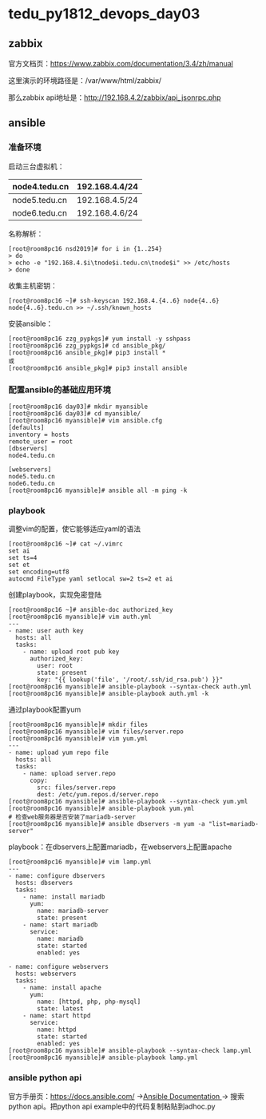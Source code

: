 # tedu_py1812_devops_day03

## zabbix

官方文档页：https://www.zabbix.com/documentation/3.4/zh/manual

这里演示的环境路径是：/var/www/html/zabbix/

那么zabbix api地址是：http://192.168.4.2/zabbix/api_jsonrpc.php

## ansible

### 准备环境

启动三台虚拟机：

| node4.tedu.cn | 192.168.4.4/24 |
| ------------- | -------------- |
| node5.tedu.cn | 192.168.4.5/24 |
| node6.tedu.cn | 192.168.4.6/24 |

名称解析：

```shell
[root@room8pc16 nsd2019]# for i in {1..254}
> do
> echo -e "192.168.4.$i\tnode$i.tedu.cn\tnode$i" >> /etc/hosts
> done
```

收集主机密钥：

```shell
[root@room8pc16 ~]# ssh-keyscan 192.168.4.{4..6} node{4..6} node{4..6}.tedu.cn >> ~/.ssh/known_hosts 
```

安装ansible：

```shell
[root@room8pc16 zzg_pypkgs]# yum install -y sshpass
[root@room8pc16 zzg_pypkgs]# cd ansible_pkg/
[root@room8pc16 ansible_pkg]# pip3 install *
或
[root@room8pc16 ansible_pkg]# pip3 install ansible
```

### 配置ansible的基础应用环境

```shell
[root@room8pc16 day03]# mkdir myansible
[root@room8pc16 day03]# cd myansible/
[root@room8pc16 myansible]# vim ansible.cfg
[defaults]
inventory = hosts
remote_user = root
[dbservers]
node4.tedu.cn

[webservers]
node5.tedu.cn
node6.tedu.cn
[root@room8pc16 myansible]# ansible all -m ping -k
```

### playbook

调整vim的配置，使它能够适应yaml的语法

```shell
[root@room8pc16 ~]# cat ~/.vimrc 
set ai
set ts=4
set et
set encoding=utf8
autocmd FileType yaml setlocal sw=2 ts=2 et ai
```

创建playbook，实现免密登陆

```shell
[root@room8pc16 ~]# ansible-doc authorized_key
[root@room8pc16 myansible]# vim auth.yml
---
- name: user auth key
  hosts: all
  tasks:
    - name: upload root pub key
      authorized_key:
        user: root
        state: present
        key: "{{ lookup('file', '/root/.ssh/id_rsa.pub') }}"
[root@room8pc16 myansible]# ansible-playbook --syntax-check auth.yml
[root@room8pc16 myansible]# ansible-playbook auth.yml -k
```

通过playbook配置yum

```shell
[root@room8pc16 myansible]# mkdir files
[root@room8pc16 myansible]# vim files/server.repo
[root@room8pc16 myansible]# vim yum.yml
---
- name: upload yum repo file
  hosts: all
  tasks:
    - name: upload server.repo
      copy:
        src: files/server.repo
        dest: /etc/yum.repos.d/server.repo
[root@room8pc16 myansible]# ansible-playbook --syntax-check yum.yml
[root@room8pc16 myansible]# ansible-playbook yum.yml
# 检查web服务器是否安装了mariadb-server
[root@room8pc16 myansible]# ansible dbservers -m yum -a "list=mariadb-server"
```

playbook：在dbservers上配置mariadb，在webservers上配置apache

```shell
[root@room8pc16 myansible]# vim lamp.yml
---
- name: configure dbservers
  hosts: dbservers
  tasks:
    - name: install mariadb
      yum:
        name: mariadb-server
        state: present
    - name: start mariadb
      service:
        name: mariadb
        state: started
        enabled: yes

- name: configure webservers
  hosts: webservers
  tasks:
    - name: install apache
      yum:
        name: [httpd, php, php-mysql]
        state: latest
    - name: start httpd
      service:
        name: httpd
        state: started
        enabled: yes
[root@room8pc16 myansible]# ansible-playbook --syntax-check lamp.yml
[root@room8pc16 myansible]# ansible-playbook lamp.yml
```

### ansible python api

官方手册页：https://docs.ansible.com/  ->[Ansible Documentation ](https://docs.ansible.com/ansible/latest/index.html)-> 搜索python api。把python api example中的代码复制粘贴到adhoc.py





### 





